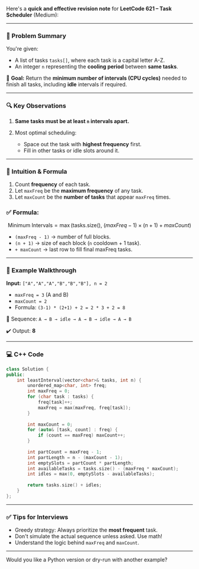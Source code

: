 Here's a **quick and effective revision note** for **LeetCode 621 – Task Scheduler** (Medium):

---

### 🧠 Problem Summary

You're given:

* A list of tasks `tasks[]`, where each task is a capital letter A-Z.
* An integer `n` representing the **cooling period** between **same tasks**.

📌 **Goal:** Return the **minimum number of intervals (CPU cycles)** needed to finish all tasks, including **idle** intervals if required.

---

### 🔍 Key Observations

1. **Same tasks must be at least `n` intervals apart.**
2. Most optimal scheduling:

   * Space out the task with **highest frequency** first.
   * Fill in other tasks or idle slots around it.

---

### 🧮 Intuition & Formula

1. Count **frequency** of each task.
2. Let `maxFreq` be the **maximum frequency** of any task.
3. Let `maxCount` be the **number of tasks** that appear `maxFreq` times.

### ✅ Formula:

$$
\text{Minimum Intervals} = \max\left( \text{tasks.size()},\ (maxFreq - 1) \times (n + 1) + maxCount \right)
$$

* `(maxFreq - 1)` → number of full blocks.
* `(n + 1)` → size of each block (`n` cooldown + 1 task).
* `+ maxCount` → last row to fill final maxFreq tasks.

---

### 🔧 Example Walkthrough

**Input:** `["A","A","A","B","B","B"], n = 2`

* `maxFreq = 3` (A and B)
* `maxCount = 2`
* Formula: `(3-1) * (2+1) + 2 = 2 * 3 + 2 = 8`

🔁 Sequence: `A → B → idle → A → B → idle → A → B`

✔️ Output: **8**

---

### 💻 C++ Code

```cpp
class Solution {
public:
    int leastInterval(vector<char>& tasks, int n) {
        unordered_map<char, int> freq;
        int maxFreq = 0;
        for (char task : tasks) {
            freq[task]++;
            maxFreq = max(maxFreq, freq[task]);
        }
        
        int maxCount = 0;
        for (auto& [task, count] : freq) {
            if (count == maxFreq) maxCount++;
        }
        
        int partCount = maxFreq - 1;
        int partLength = n - (maxCount - 1);
        int emptySlots = partCount * partLength;
        int availableTasks = tasks.size() - (maxFreq * maxCount);
        int idles = max(0, emptySlots - availableTasks);
        
        return tasks.size() + idles;
    }
};
```

---

### ✅ Tips for Interviews

* Greedy strategy: Always prioritize the **most frequent** task.
* Don't simulate the actual sequence unless asked. Use math!
* Understand the logic behind `maxFreq` and `maxCount`.

---

Would you like a Python version or dry-run with another example?
